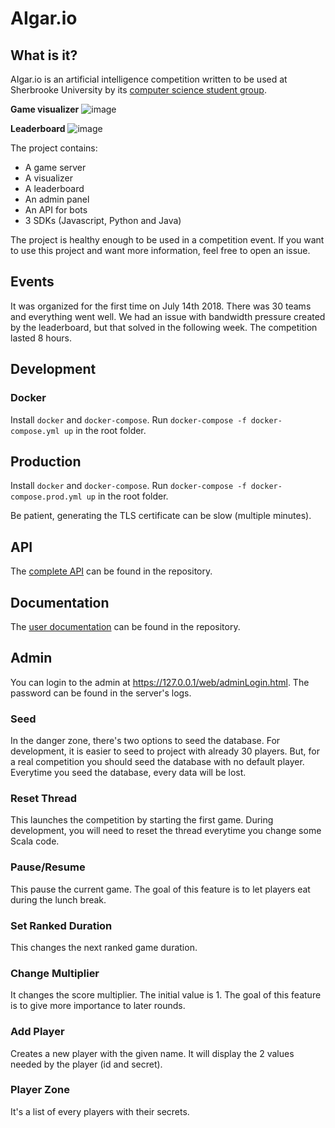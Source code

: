 # AIgar.io
## What is it?
AIgar.io is an artificial intelligence competition written to be used at
Sherbrooke University by its
[computer science student group](https://github.com/jdis).

**Game visualizer**
![image](https://user-images.githubusercontent.com/3250155/43427356-30a688aa-9427-11e8-8da4-59d310e9a212.png)

**Leaderboard**
![image](https://user-images.githubusercontent.com/3250155/43427370-3957d42c-9427-11e8-9ccf-390dbf434999.png)

The project contains:
- A game server
- A visualizer
- A leaderboard
- An admin panel
- An API for bots
- 3 SDKs (Javascript, Python and Java)

The project is healthy enough to be used in a competition event. If you want to
use this project and want more information, feel free to open an issue.

## Events
It was organized for the first time on July 14th 2018. There was 30 teams and
everything went well. We had an issue with bandwidth pressure created by
the leaderboard, but that solved in the following week. The competition lasted 8
hours.

## Development
### Docker
Install `docker` and `docker-compose`. Run
`docker-compose -f docker-compose.yml up` in the root folder.

## Production
Install `docker` and `docker-compose`. Run
`docker-compose -f docker-compose.prod.yml up` in the root folder.

Be patient, generating the TLS certificate can be slow (multiple minutes).

## API
The [complete API](API.md) can be found in the repository.

## Documentation
The [user documentation](documentation.md) can be found in the repository.

## Admin
You can login to the admin at https://127.0.0.1/web/adminLogin.html. The password
can be found in the server's logs.

### Seed
In the danger zone, there's two options to seed the database. For development,
it is easier to seed to project with already 30 players. But, for a real
competition you should seed the database with no default player. Everytime you
seed the database, every data will be lost.

### Reset Thread
This launches the competition by starting the first game. During development,
you will need to reset the thread everytime you change some Scala code.

### Pause/Resume
This pause the current game. The goal of this feature is to let players eat
during the lunch break.

### Set Ranked Duration
This changes the next ranked game duration.

### Change Multiplier
It changes the score multiplier. The initial value is 1. The goal of this
feature is to give more importance to later rounds.

### Add Player
Creates a new player with the given name. It will display the 2 values needed
by the player (id and secret).

### Player Zone
It's a list of every players with their secrets.
